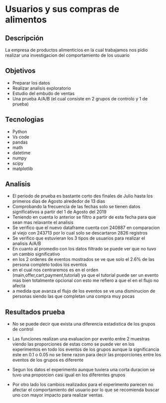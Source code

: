 # Usuarios y sus compras de alimentos

## Descripción
La empresa de productos alimenticios en la cual trabajamos nos pidio realizar una investigacion del comportamiento de los usuario

## Objetivos
- Preparar los datos
- Realizar analisis exploratorio
- Estudio del embudo de ventas
- Una prueba A/A/B (el cual consiste en 2 grupos de controlo y 1 de prueba)

## Tecnologias
- Python
- Vs code
- pandas
- math
- datetime
- numpy
- scipy
- matplotlib

## Analisis
- El periodo de prueba es bastante corto des finales de Julio hasta los primeros dias de Agosto alrededor de 13 dias
- Comprobando la frecuencia de las fechas solo se tienen datos significativos a partir del 1 de Agosto del 2019
- Teniendo en cuenta lo anterior se filtro a partir de esta fecha para que sean mas relavante el analisis
- Se verifico que el nuevo dataframe cuenta con 240887 en comparacion al viejo con 243713 por lo cual solo se descartaron 2826 registros
- Se verifico que estuvieran los 3 tipos de usuarios para realizar el analisis A/A/B
- En cuanto al promedio con los datos filtrado se puede ver que no tuvo un cambio significativo
- en los 2 ordenes de eventos mostrados se ve que solo el 2.6% de las persona completo todos los eventos
- en el cual nos centraremos es en el orden (main,offer,cart,payment,tutorial) ya que el tutorial puede ser un evento mas bien totalmente opcional con esto me refiero a que el en el flujo no afecta
- a medida que avanza el flujo de los eventos se ve una disminucion de personas siendo las que completan una compra muy pocas

## Resultados prueba
- No se puede decir que exista una diferencia estadistica de los grupos de control

- Las funciones realizan una evaluacion por evento entre 2 muestras viendo las proporciones de estas como se puede ver en los experimentos en todo los eventos de los grupos aunque la significancia este en 0.1 o 0.05 no se tiene razon para decir las proporciones entre los eventos de los grupos es diferente

- Segun los datos el experimento aunque tuviera una corta duracion se tuvo una proporcion casi igual en los diferentes grupos

- Por otro lado los cambios realizados para el experimento parecen no afectar el comportamiento del usuario por lo que se recomienda buscar uno con mayor impacto para realizar ventas.
